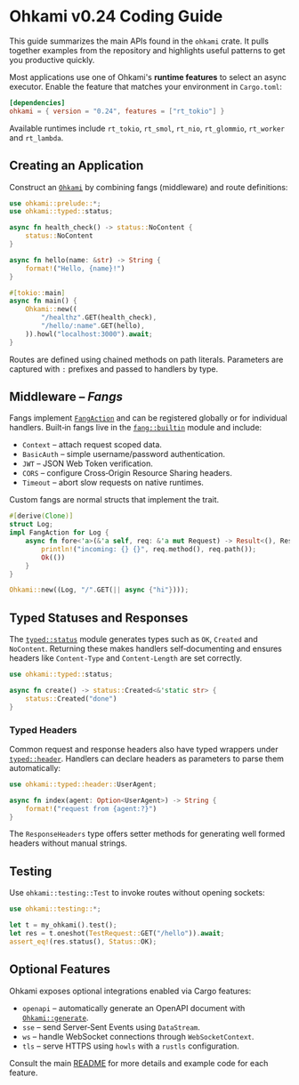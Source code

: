# Ohkami v0.24 Coding Guide

This guide summarizes the main APIs found in the `ohkami` crate.  It pulls
together examples from the repository and highlights useful patterns to get
you productive quickly.

Most applications use one of Ohkami's **runtime features** to select an async
executor. Enable the feature that matches your environment in `Cargo.toml`:

```toml
[dependencies]
ohkami = { version = "0.24", features = ["rt_tokio"] }
```

Available runtimes include `rt_tokio`, `rt_smol`, `rt_nio`, `rt_glommio`,
`rt_worker` and `rt_lambda`.

## Creating an Application

Construct an [`Ohkami`](../ohkami-0.24/ohkami/src/ohkami/mod.rs) by combining
fangs (middleware) and route definitions:

```rust
use ohkami::prelude::*;
use ohkami::typed::status;

async fn health_check() -> status::NoContent {
    status::NoContent
}

async fn hello(name: &str) -> String {
    format!("Hello, {name}!")
}

#[tokio::main]
async fn main() {
    Ohkami::new((
        "/healthz".GET(health_check),
        "/hello/:name".GET(hello),
    )).howl("localhost:3000").await;
}
```

Routes are defined using chained methods on path literals.  Parameters are
captured with `:` prefixes and passed to handlers by type.

## Middleware – *Fangs*

Fangs implement [`FangAction`](../ohkami-0.24/ohkami/src/fang/mod.rs) and can be
registered globally or for individual handlers.  Built‑in fangs live in the
[`fang::builtin`](../ohkami-0.24/ohkami/src/fang/builtin) module and include:

- `Context` – attach request scoped data.
- `BasicAuth` – simple username/password authentication.
- `JWT` – JSON Web Token verification.
- `CORS` – configure Cross‑Origin Resource Sharing headers.
- `Timeout` – abort slow requests on native runtimes.

Custom fangs are normal structs that implement the trait.

```rust
#[derive(Clone)]
struct Log;
impl FangAction for Log {
    async fn fore<'a>(&'a self, req: &'a mut Request) -> Result<(), Response> {
        println!("incoming: {} {}", req.method(), req.path());
        Ok(())
    }
}

Ohkami::new((Log, "/".GET(|| async {"hi"})));
```

## Typed Statuses and Responses

The [`typed::status`](../ohkami-0.24/ohkami/src/typed/status.rs) module generates
types such as `OK`, `Created` and `NoContent`.  Returning these makes handlers
self‑documenting and ensures headers like `Content-Type` and
`Content-Length` are set correctly.

```rust
use ohkami::typed::status;

async fn create() -> status::Created<&'static str> {
    status::Created("done")
}
```

### Typed Headers

Common request and response headers also have typed wrappers under
[`typed::header`](../ohkami-0.24/ohkami/src/typed/header.rs).
Handlers can declare headers as parameters to parse them automatically:

```rust
use ohkami::typed::header::UserAgent;

async fn index(agent: Option<UserAgent>) -> String {
    format!("request from {agent:?}")
}
```

The `ResponseHeaders` type offers setter methods for generating well formed
headers without manual strings.

## Testing

Use `ohkami::testing::Test` to invoke routes without opening sockets:

```rust
use ohkami::testing::*;

let t = my_ohkami().test();
let res = t.oneshot(TestRequest::GET("/hello")).await;
assert_eq!(res.status(), Status::OK);
```

## Optional Features

Ohkami exposes optional integrations enabled via Cargo features:

- `openapi` – automatically generate an OpenAPI document with
  [`Ohkami::generate`](../ohkami-0.24/ohkami/src/ohkami/mod.rs).
- `sse` – send Server‑Sent Events using `DataStream`.
- `ws` – handle WebSocket connections through `WebSocketContext`.
- `tls` – serve HTTPS using `howls` with a `rustls` configuration.

Consult the main [README](../ohkami-0.24/README.md) for more details and
example code for each feature.
